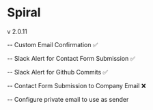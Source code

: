 # Spiral

v 2.0.11

-- Custom Email Confirmation ✅

-- Slack Alert for Contact Form Submission ✅

-- Slack Alert for Github Commits ✅

-- Contact Form Submission to Company Email ❌

-- Configure private email to use as sender
